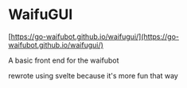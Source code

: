 # WaifuGUI

[https://go-waifubot.github.io/waifugui/](https://go-waifubot.github.io/waifugui/)

A basic front end for the waifubot

rewrote using svelte because it's more fun that way
